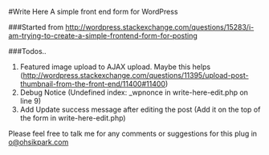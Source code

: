 #Write Here
A simple front end form for WordPress

###Started from
http://wordpress.stackexchange.com/questions/15283/i-am-trying-to-create-a-simple-frontend-form-for-posting

###Todos..

1. Featured image upload to AJAX upload. Maybe this helps (http://wordpress.stackexchange.com/questions/11395/upload-post-thumbnail-from-the-front-end/11400#11400) 
2. Debug Notice (Undefined index: _wpnonce in write-here-edit.php on line 9)
3. Add Update success message after editing the post (Add it on the top of the form in write-here-edit.php)

Please feel free to talk me for any comments or suggestions for this plug in
o@ohsikpark.com